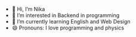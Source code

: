 - 👋 Hi, I’m Nika
- 👀 I’m interested in Backend in programming
- 🌱 I’m currently learning English and Web Design
- 😄 Pronouns: I love programming and physics

